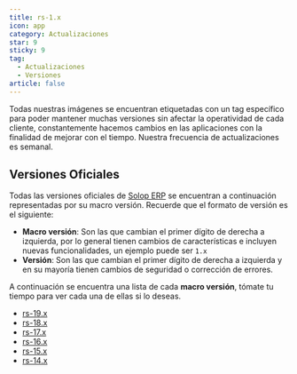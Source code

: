 ```yaml
---
title: rs-1.x
icon: app
category: Actualizaciones
star: 9
sticky: 9
tag:
  - Actualizaciones
  - Versiones
article: false
---
```


Todas nuestras imágenes se encuentran etiquetadas con un tag específico para poder mantener muchas versiones sin afectar la operatividad de cada cliente, constantemente hacemos cambios en las aplicaciones con la finalidad de mejorar con el tiempo. Nuestra frecuencia de actualizaciones es semanal. 

## Versiones Oficiales

Todas las versiones oficiales de [Solop ERP](https://solopsoftware.com/) se encuentran a continuación representadas por su macro versión. Recuerde que el formato de versión es el siguiente:

- **Macro versión**: Son las que cambian el primer dígito de derecha a izquierda, por lo general tienen cambios de características e incluyen nuevas funcionalidades, un ejemplo puede ser `1.x`
- **Versión**: Son las que cambian el primer dígito de derecha a izquierda y en su mayoría tienen cambios de seguridad o corrección de errores.

A continuación se encuentra una lista de cada **macro versión**, tómate tu tiempo para ver cada una de ellas si lo deseas.

- [rs-19.x](rs-19.x/)
- [rs-18.x](rs-18.x/)
- [rs-17.x](rs-17.x/)
- [rs-16.x](rs-16.x/)
- [rs-15.x](rs-15.x/)
- [rs-14.x](rs-14.x/)

